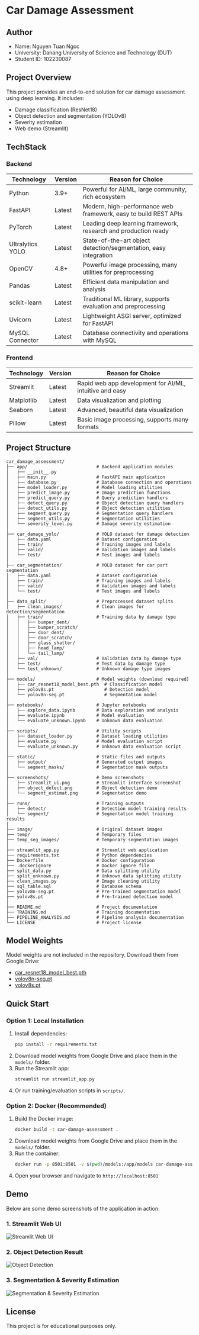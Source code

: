 # Car Damage Assessment

## Author
- Name: Nguyen Tuan Ngoc
- University: Danang University of Science and Technology (DUT)
- Student ID: 102230087

## Project Overview
This project provides an end-to-end solution for car damage assessment using deep learning. It includes:
- Damage classification (ResNet18)
- Object detection and segmentation (YOLOv8)
- Severity estimation 
- Web demo (Streamlit)

## TechStack

### Backend

| Technology         | Version  | Reason for Choice                                                        |
|--------------------|----------|--------------------------------------------------------------------------|
| Python             | 3.9+     | Powerful for AI/ML, large community, rich ecosystem                      |
| FastAPI            | Latest   | Modern, high-performance web framework, easy to build REST APIs           |
| PyTorch            | Latest   | Leading deep learning framework, research and production ready            |
| Ultralytics YOLO   | Latest   | State-of-the-art object detection/segmentation, easy integration          |
| OpenCV             | 4.8+     | Powerful image processing, many utilities for preprocessing               |
| Pandas             | Latest   | Efficient data manipulation and analysis                                  |
| scikit-learn       | Latest   | Traditional ML library, supports evaluation and preprocessing             |
| Uvicorn            | Latest   | Lightweight ASGI server, optimized for FastAPI                            |
| MySQL Connector    | Latest   | Database connectivity and operations with MySQL                           |

### Frontend

| Technology   | Version  | Reason for Choice                                         |
|--------------|----------|----------------------------------------------------------|
| Streamlit    | Latest   | Rapid web app development for AI/ML, intuitive and easy   |
| Matplotlib   | Latest   | Data visualization and plotting                           |
| Seaborn      | Latest   | Advanced, beautiful data visualization                    |
| Pillow       | Latest   | Basic image processing, supports many formats             |

## Project Structure
```
car_damage_assessment/
├── app/                          # Backend application modules
│   ├── __init__.py
│   ├── main.py                   # FastAPI main application
│   ├── database.py               # Database connection and operations
│   ├── model_loader.py           # Model loading utilities
│   ├── predict_image.py          # Image prediction functions
│   ├── predict_query.py          # Query prediction handlers
│   ├── detect_query.py           # Object detection query handlers
│   ├── detect_utils.py           # Object detection utilities
│   ├── segment_query.py          # Segmentation query handlers
│   ├── segment_utils.py          # Segmentation utilities
│   └── severity_level.py         # Damage severity estimation
│
├── car_damage_yolo/              # YOLO dataset for damage detection
│   ├── data.yaml                 # Dataset configuration
│   ├── train/                    # Training images and labels
│   ├── valid/                    # Validation images and labels
│   └── test/                     # Test images and labels
│
├── car_segmentation/             # YOLO dataset for car part segmentation
│   ├── data.yaml                 # Dataset configuration
│   ├── train/                    # Training images and labels
│   ├── valid/                    # Validation images and labels
│   └── test/                     # Test images and labels
│
├── data_split/                   # Preprocessed dataset splits
│   ├── clean_images/             # Clean images for detection/segmentation
│   ├── train/                    # Training data by damage type
│   │   ├── bumper_dent/
│   │   ├── bumper_scratch/
│   │   ├── door_dent/
│   │   ├── door_scratch/
│   │   ├── glass_shatter/
│   │   ├── head_lamp/
│   │   └── tail_lamp/
│   ├── val/                      # Validation data by damage type
│   ├── test/                     # Test data by damage type
│   └── test_unknown/             # Unknown damage type images
│
├── models/                       # Model weights (download required)
│   ├── car_resnet18_model_best.pth  # Classification model
│   ├── yolov8s.pt                   # Detection model
│   └── yolov8n-seg.pt               # Segmentation model
│
├── notebooks/                    # Jupyter notebooks
│   ├── explore_data.ipynb        # Data exploration and analysis
│   ├── evaluate.ipynb            # Model evaluation
│   └── evaluate_unknown.ipynb    # Unknown data evaluation
│
├── scripts/                      # Utility scripts
│   ├── dataset_loader.py         # Dataset loading utilities
│   ├── evaluate.py               # Model evaluation script
│   └── evaluate_unknown.py       # Unknown data evaluation script
│
├── static/                       # Static files and outputs
│   ├── output/                   # Generated output images
│   └── segment_masks/            # Segmentation mask outputs
│
├── screenshots/                  # Demo screenshots
│   ├── streamlit_ui.png          # Streamlit interface screenshot
│   ├── object_detect.png         # Object detection demo
│   └── segment_estimat.png       # Segmentation demo
│
├── runs/                         # Training outputs
│   ├── detect/                   # Detection model training results
│   └── segment/                  # Segmentation model training results
│
├── image/                        # Original dataset images
├── temp/                         # Temporary files
├── temp_seg_images/              # Temporary segmentation images
│
├── streamlit_app.py              # Streamlit web application
├── requirements.txt              # Python dependencies
├── Dockerfile                    # Docker configuration
├── .dockerignore                 # Docker ignore file
├── split_data.py                 # Data splitting utility
├── split_unknown.py              # Unknown data splitting utility
├── clean_images.py               # Image cleaning utility
├── sql_table.sql                 # Database schema
├── yolov8n-seg.pt                # Pre-trained segmentation model
├── yolov8s.pt                    # Pre-trained detection model
│
├── README.md                     # Project documentation
├── TRAINING.md                   # Training documentation
├── PIPELINE_ANALYSIS.md          # Pipeline analysis documentation
└── LICENSE                       # Project license
```

## Model Weights
Model weights are not included in the repository. Download them from Google Drive:
- [car_resnet18_model_best.pth](https://drive.google.com/drive/u/0/folders/1BZrsCd0w1LLyp7skGPFr9yNJtmrVdNJ5)
- [yolov8n-seg.pt](https://drive.google.com/drive/u/0/folders/1BZrsCd0w1LLyp7skGPFr9yNJtmrVdNJ5)
- [yolov8s.pt](https://drive.google.com/drive/u/0/folders/1BZrsCd0w1LLyp7skGPFr9yNJtmrVdNJ5)

## Quick Start

### Option 1: Local Installation
1. Install dependencies:
   ```bash
   pip install -r requirements.txt
   ```
2. Download model weights from Google Drive and place them in the `models/` folder.
3. Run the Streamlit app:
   ```bash
   streamlit run streamlit_app.py
   ```
4. Or run training/evaluation scripts in `scripts/`.

### Option 2: Docker (Recommended)
1. Build the Docker image:
   ```bash
   docker build -t car-damage-assessment .
   ```
2. Download model weights from Google Drive and place them in the `models/` folder.
3. Run the container:
   ```bash
   docker run -p 8501:8501 -v $(pwd)/models:/app/models car-damage-assessment
   ```
4. Open your browser and navigate to `http://localhost:8501`

## Demo
Below are some demo screenshots of the application in action:

### 1. Streamlit Web UI
![Streamlit Web UI](screenshots/streamlit_ui.png)

### 2. Object Detection Result
![Object Detection](screenshots/object_detect.png)

### 3. Segmentation & Severity Estimation
![Segmentation & Severity Estimation](screenshots/segment_estimat.png)

## License
This project is for educational purposes only.
